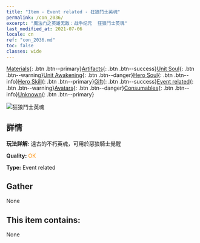 ```yaml
---
title: "Item - Event related - 狂狼鬥士英魂"
permalink: /con_2036/
excerpt: "魔法门之英雄无敌：战争纪元  狂狼鬥士英魂"
last_modified_at: 2021-07-06
locale: cn
ref: "con_2036.md"
toc: false
classes: wide
---
```

 [Materials](/ItemsCN/){: .btn .btn--primary}[Artifacts](/ItemsCN/Artifacts/){: .btn .btn--success}[Unit Soul](/ItemsCN/UnitSoul/){: .btn .btn--warning}[Unit Awakening](/ItemsCN/UnitAwakening/){: .btn .btn--danger}[Hero Soul](/ItemsCN/HeroSoul/){: .btn .btn--info}[Hero Skill](/ItemsCN/HeroSkill/){: .btn .btn--primary}[Gift](/ItemsCN/Gift/){: .btn .btn--success}[Event related](/ItemsCN/Events/){: .btn .btn--warning}[Avatars](/ItemsCN/Avatars/){: .btn .btn--danger}[Consumables](/ItemsCN/Consumables/){: .btn .btn--info}[Unknown](/ItemsCN/Unknown/){: .btn .btn--primary}

 ![狂狼鬥士英魂](/images/t/juexing_402.png)

## 詳情
 **玩法詳解:** 遠古的不朽英魂，可用於惡狼騎士覺醒

 **Quality:** <span style="color: #FF8C00">OK</span>

 **Type:** Event related

## Gather

  None

## This item contains:

  None

